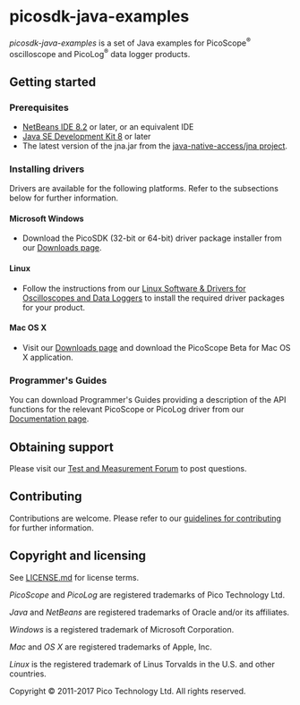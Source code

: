 # picosdk-java-examples

*picosdk-java-examples* is a set of Java examples for PicoScope<sup>®</sup> oscilloscope and PicoLog<sup>®</sup> data logger products.

## Getting started

### Prerequisites

* [NetBeans IDE 8.2](https://netbeans.org/) or later, or an equivalent IDE
* [Java SE Development Kit 8](http://www.oracle.com/technetwork/java/javase/overview/index.html) or later
* The latest version of the jna.jar from the [java-native-access/jna project](https://github.com/java-native-access/jna).

### Installing drivers

Drivers are available for the following platforms. Refer to the subsections below for further information.

#### Microsoft Windows

* Download the PicoSDK (32-bit or 64-bit) driver package installer from our [Downloads page](https://www.picotech.com/downloads).

#### Linux

* Follow the instructions from our [Linux Software & Drivers for Oscilloscopes and Data Loggers](https://www.picotech.com/downloads/linux) to install the required driver packages for your product.

#### Mac OS X

* Visit our [Downloads page](https://www.picotech.com/downloads) and download the PicoScope Beta for Mac OS X application.

### Programmer's Guides

You can download Programmer's Guides providing a description of the API functions for the relevant PicoScope or PicoLog driver from our [Documentation page](https://www.picotech.com/library/documentation).

## Obtaining support

Please visit our [Test and Measurement Forum](https://www.picotech.com/support/forum53.html) to post questions. 

## Contributing

Contributions are welcome. Please refer to our [guidelines for contributing](.github/CONTRIBUTING.md) for further information.

## Copyright and licensing

See [LICENSE.md](LICENSE.md) for license terms. 

*PicoScope* and *PicoLog* are registered trademarks of Pico Technology Ltd. 

*Java* and *NetBeans* are registered trademarks of Oracle and/or its affiliates.

*Windows* is a registered trademark of Microsoft Corporation. 

*Mac* and *OS X* are registered trademarks of Apple, Inc. 

*Linux* is the registered trademark of Linus Torvalds in the U.S. and other countries.

Copyright © 2011-2017 Pico Technology Ltd. All rights reserved.

